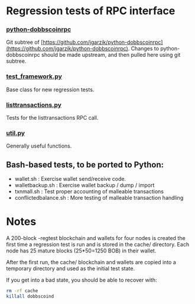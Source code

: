 Regression tests of RPC interface
=================================

### [python-dobbscoinrpc](https://github.com/jgarzik/python-dobbscoinrpc)
Git subtree of [https://github.com/jgarzik/python-dobbscoinrpc](https://github.com/jgarzik/python-dobbscoinrpc).
Changes to python-dobbscoinrpc should be made upstream, and then
pulled here using git subtree.

### [test_framework.py](test_framework.py)
Base class for new regression tests.

### [listtransactions.py](listtransactions.py)
Tests for the listtransactions RPC call.

### [util.py](util.sh)
Generally useful functions.

Bash-based tests, to be ported to Python:
-----------------------------------------
- wallet.sh : Exercise wallet send/receive code.
- walletbackup.sh : Exercise wallet backup / dump / import
- txnmall.sh : Test proper accounting of malleable transactions
- conflictedbalance.sh : More testing of malleable transaction handling

Notes
=====

A 200-block -regtest blockchain and wallets for four nodes
is created the first time a regression test is run and
is stored in the cache/ directory. Each node has 25 mature
blocks (25*50=1250 BOB) in their wallet.

After the first run, the cache/ blockchain and wallets are
copied into a temporary directory and used as the initial
test state.

If you get into a bad state, you should be able
to recover with:

```bash
rm -rf cache
killall dobbscoind
```
